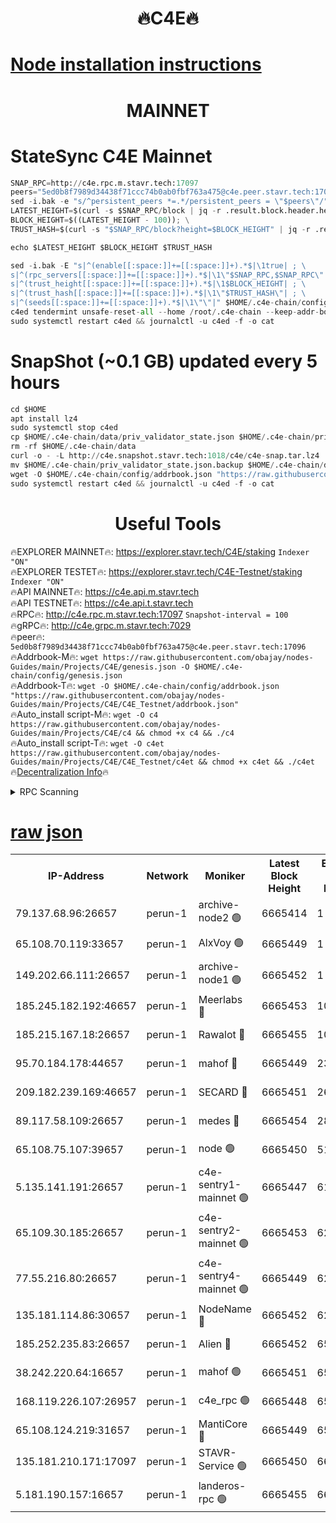 <h1 align="center"> 🔥C4E🔥</h1>

[Node installation instructions](https://github.com/obajay/nodes-Guides/tree/main/Projects/C4E)
=

<h1 align="center"> MAINNET</h1>

# StateSync C4E Mainnet
```python
SNAP_RPC=http://c4e.rpc.m.stavr.tech:17097
peers="5ed0b8f7989d34438f71ccc74b0ab0fbf763a475@c4e.peer.stavr.tech:17096"
sed -i.bak -e "s/^persistent_peers *=.*/persistent_peers = \"$peers\"/" $HOME/.c4e-chain/config/config.toml
LATEST_HEIGHT=$(curl -s $SNAP_RPC/block | jq -r .result.block.header.height); \
BLOCK_HEIGHT=$((LATEST_HEIGHT - 100)); \
TRUST_HASH=$(curl -s "$SNAP_RPC/block?height=$BLOCK_HEIGHT" | jq -r .result.block_id.hash)

echo $LATEST_HEIGHT $BLOCK_HEIGHT $TRUST_HASH

sed -i.bak -E "s|^(enable[[:space:]]+=[[:space:]]+).*$|\1true| ; \
s|^(rpc_servers[[:space:]]+=[[:space:]]+).*$|\1\"$SNAP_RPC,$SNAP_RPC\"| ; \
s|^(trust_height[[:space:]]+=[[:space:]]+).*$|\1$BLOCK_HEIGHT| ; \
s|^(trust_hash[[:space:]]+=[[:space:]]+).*$|\1\"$TRUST_HASH\"| ; \
s|^(seeds[[:space:]]+=[[:space:]]+).*$|\1\"\"|" $HOME/.c4e-chain/config/config.toml
c4ed tendermint unsafe-reset-all --home /root/.c4e-chain --keep-addr-book
sudo systemctl restart c4ed && journalctl -u c4ed -f -o cat
```
# SnapShot (~0.1 GB) updated every 5 hours
```python
cd $HOME
apt install lz4
sudo systemctl stop c4ed
cp $HOME/.c4e-chain/data/priv_validator_state.json $HOME/.c4e-chain/priv_validator_state.json.backup
rm -rf $HOME/.c4e-chain/data
curl -o - -L http://c4e.snapshot.stavr.tech:1018/c4e/c4e-snap.tar.lz4 | lz4 -c -d - | tar -x -C $HOME/.c4e-chain --strip-components 2
mv $HOME/.c4e-chain/priv_validator_state.json.backup $HOME/.c4e-chain/data/priv_validator_state.json
wget -O $HOME/.c4e-chain/config/addrbook.json "https://raw.githubusercontent.com/obajay/nodes-Guides/main/Projects/C4E/addrbook.json"
sudo systemctl restart c4ed && journalctl -u c4ed -f -o cat
```
 <h1 align="center"> Useful Tools</h1>

🔥EXPLORER MAINNET🔥:  https://explorer.stavr.tech/C4E/staking            `Indexer "ON"` \
🔥EXPLORER TESTET🔥:   https://explorer.stavr.tech/C4E-Testnet/staking     `Indexer "ON"` \
🔥API MAINNET🔥:       https://c4e.api.m.stavr.tech \
🔥API TESTNET🔥:       https://c4e.api.t.stavr.tech \
🔥RPC🔥:               http://c4e.rpc.m.stavr.tech:17097                  `Snapshot-interval = 100` \
🔥gRPC🔥:              http://c4e.grpc.m.stavr.tech:7029 \
🔥peer🔥:              `5ed0b8f7989d34438f71ccc74b0ab0fbf763a475@c4e.peer.stavr.tech:17096` \
🔥Addrbook-M🔥:    ```wget https://raw.githubusercontent.com/obajay/nodes-Guides/main/Projects/C4E/genesis.json -O $HOME/.c4e-chain/config/genesis.json``` \
🔥Addrbook-T🔥:    ```wget -O $HOME/.c4e-chain/config/addrbook.json "https://raw.githubusercontent.com/obajay/nodes-Guides/main/Projects/C4E/C4E_Testnet/addrbook.json"``` \
🔥Auto_install script-M🔥: ```wget -O c4 https://raw.githubusercontent.com/obajay/nodes-Guides/main/Projects/C4E/c4 && chmod +x c4 && ./c4``` \
🔥Auto_install script-T🔥: ```wget -O c4et https://raw.githubusercontent.com/obajay/nodes-Guides/main/Projects/C4E/C4E_Testnet/c4et && chmod +x c4et && ./c4et``` \
🔥[Decentralization Info](https://github.com/obajay/StateSync-snapshots/tree/main/Projects/C4E/Decentralization)🔥




<details>
<summary>RPC Scanning</summary>

<h2 align="center"> We scan nodes in real time every 4 hours. And we provide the final result of RPC endpoints.
We cannot influence the operation of these nodes in any way. </h2>


```python
If Voting Power is higher than 0 --> then the Node is a validator of the network and may be subject to attack and be a potential threat to the chain.
```
```python
We marked such validators with a red symbol
```

</details>

[raw json](https://rpc-check.c4e.stavr.tech/c4e/rpc-c4e-result.json)
=



<table><tr><th>IP-Address</th><th>Network</th><th>Moniker</th><th>Latest Block Height</th><th>Earliest Block Height</th><th>Catching Up</th><th>Tx Index</th><th>Voting Power</th><th>Scan Time</th></tr><tr><td>79.137.68.96:26657</td><td>perun-1</td><td>archive-node2 🟢</td><td>6665414</td><td>1</td><td>False</td><td>on</td><td>0</td><td>2024-01-10T03:52:01.282900276UTC</td></tr><tr><td>65.108.70.119:33657</td><td>perun-1</td><td>AlxVoy 🟢</td><td>6665449</td><td>1</td><td>False</td><td>on</td><td>0</td><td>2024-01-10T03:52:15.474179447UTC</td></tr><tr><td>149.202.66.111:26657</td><td>perun-1</td><td>archive-node1 🟢</td><td>6665452</td><td>1</td><td>False</td><td>on</td><td>0</td><td>2024-01-10T03:52:31.484233445UTC</td></tr><tr><td>185.245.182.192:46657</td><td>perun-1</td><td>Meerlabs 🔴</td><td>6665453</td><td>1051501</td><td>False</td><td>on</td><td>527310</td><td>2024-01-10T03:52:36.910904514UTC</td></tr><tr><td>185.215.167.18:26657</td><td>perun-1</td><td>Rawalot 🔴</td><td>6665455</td><td>1090501</td><td>False</td><td>on</td><td>701423</td><td>2024-01-10T03:52:48.577604894UTC</td></tr><tr><td>95.70.184.178:44657</td><td>perun-1</td><td>mahof 🔴</td><td>6665449</td><td>2342001</td><td>False</td><td>off</td><td>1862169</td><td>2024-01-10T03:52:14.662601431UTC</td></tr><tr><td>209.182.239.169:46657</td><td>perun-1</td><td>SECARD 🔴</td><td>6665451</td><td>2616101</td><td>False</td><td>off</td><td>1136703</td><td>2024-01-10T03:52:28.787773913UTC</td></tr><tr><td>89.117.58.109:26657</td><td>perun-1</td><td>medes 🔴</td><td>6665454</td><td>2826001</td><td>False</td><td>off</td><td>1484927</td><td>2024-01-10T03:52:43.823713189UTC</td></tr><tr><td>65.108.75.107:39657</td><td>perun-1</td><td>node 🟢</td><td>6665450</td><td>5198801</td><td>False</td><td>on</td><td>0</td><td>2024-01-10T03:52:17.947389229UTC</td></tr><tr><td>5.135.141.191:26657</td><td>perun-1</td><td>c4e-sentry1-mainnet 🟢</td><td>6665447</td><td>6198001</td><td>False</td><td>on</td><td>0</td><td>2024-01-10T03:52:00.854515134UTC</td></tr><tr><td>65.109.30.185:26657</td><td>perun-1</td><td>c4e-sentry2-mainnet 🟢</td><td>6665453</td><td>6238301</td><td>False</td><td>on</td><td>0</td><td>2024-01-10T03:52:36.606875920UTC</td></tr><tr><td>77.55.216.80:26657</td><td>perun-1</td><td>c4e-sentry4-mainnet 🟢</td><td>6665449</td><td>6241001</td><td>False</td><td>on</td><td>0</td><td>2024-01-10T03:52:15.087633740UTC</td></tr><tr><td>135.181.114.86:30657</td><td>perun-1</td><td>NodeName 🔴</td><td>6665452</td><td>6284301</td><td>False</td><td>off</td><td>140495</td><td>2024-01-10T03:52:31.800951453UTC</td></tr><tr><td>185.252.235.83:26657</td><td>perun-1</td><td>Alien 🔴</td><td>6665452</td><td>6502501</td><td>False</td><td>on</td><td>1136703</td><td>2024-01-10T03:52:32.087680545UTC</td></tr><tr><td>38.242.220.64:16657</td><td>perun-1</td><td>mahof 🟢</td><td>6665451</td><td>6545801</td><td>False</td><td>off</td><td>0</td><td>2024-01-10T03:52:29.107512753UTC</td></tr><tr><td>168.119.226.107:26957</td><td>perun-1</td><td>c4e_rpc 🟢</td><td>6665448</td><td>6565448</td><td>False</td><td>on</td><td>0</td><td>2024-01-10T03:52:07.638150947UTC</td></tr><tr><td>65.108.124.219:31657</td><td>perun-1</td><td>MantiCore 🔴</td><td>6665449</td><td>6565449</td><td>False</td><td>off</td><td>193266</td><td>2024-01-10T03:52:14.214495118UTC</td></tr><tr><td>135.181.210.171:17097</td><td>perun-1</td><td>STAVR-Service 🟢</td><td>6665450</td><td>6663901</td><td>False</td><td>on</td><td>0</td><td>2024-01-10T03:52:20.309015150UTC</td></tr><tr><td>5.181.190.157:16657</td><td>perun-1</td><td>landeros-rpc 🟢</td><td>6665455</td><td>6664501</td><td>False</td><td>on</td><td>0</td><td>2024-01-10T03:52:48.264969789UTC</td></tr></table>
